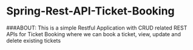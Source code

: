 # Spring-Rest-API-Ticket-Booking

###ABOUT:
This is a simple Restful Application with CRUD related REST APIs for Ticket Booking where we can book a ticket, view, update and delete existing tickets
